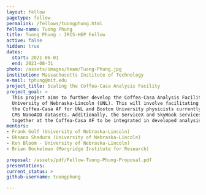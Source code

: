 ```yaml
---
layout: fellow
pagetype: fellow
permalink: /fellows/tuongphung.html
fellow-name: Tuong Phung
title: Tuong Phung - IRIS-HEP Fellow
active: false
hidden: true
dates:
  start: 2021-06-01
  end: 2021-08-31
photo: /assets/images/team/Tuong-Phung.jpg
institution: Massachusetts Institute of Technology
e-mail: tphung@mit.edu
project_title: Scaling the Coffea-Casa Analysis Facility
project_goal: >
  This project aims to further develop the Coffea-Casa Analysis Facility (AF) at the
  University of Nebraska-Lincoln (UNL). This will involve facilitating the use of
  the Coffea-Casa AF for UNL and Boston University physicists currently working with
  CMS NanoAOD datasets. Additionally, the ServiceX and SkyHook services will be deployed
  together at the Coffea-Casa AF to be integrated in developed analysis examples.
mentors:
- Frank Golf (University of Nebraska-Lincoln)
- Oksana Shadura (University of Nebraska-Lincoln)
- Ken Bloom - University of Nebraska-Lincoln)
- Brian Bockelman (Morgridge Institute for Research)

proposal: /assets/pdf/Fellow-Tuong-Phung-Proposal.pdf
presentations:
current_status: >
github-username: tuongphung

---
```

